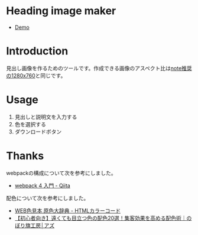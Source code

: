 # Heading image maker

- [Demo](https://fukuchiharuki.me/heading-image-maker/)

# Introduction

見出し画像を作るためのツールです。作成できる画像のアスペクト比は[note推奨の1280x760](https://www.help-note.com/hc/ja/articles/360000231642-%E7%99%BB%E9%8C%B2%E7%94%BB%E5%83%8F%E3%81%AE%E6%8E%A8%E5%A5%A8%E3%82%B5%E3%82%A4%E3%82%BA%E4%B8%80%E8%A6%A7#article_cover)と同じです。

# Usage

1. 見出しと説明文を入力する
2. 色を選択する
3. ダウンロードボタン

# Thanks

webpackの構成について次を参考にしました。

- [webpack 4 入門 - Qiita](https://qiita.com/soarflat/items/28bf799f7e0335b68186)

配色について次を参考にしました。

- [WEB色見本 原色大辞典 - HTMLカラーコード](https://www.colordic.org/)
- [【初心者向き】遠くても目立つ色の配色20選！集客効果を高める配色術｜のぼり旗工房│アズ](https://www.az-nobori.com/column/color)